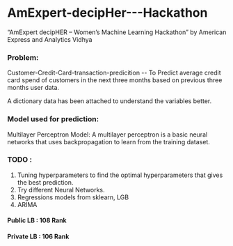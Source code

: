 # AmExpert-decipHer---Hackathon
“AmExpert decipHER – Women’s Machine Learning Hackathon” by American Express and Analytics Vidhya

### Problem:
Customer-Credit-Card-transaction-predicition -- To Predict average credit card spend of customers in the next three months based on previous three months user data.

A dictionary data has been attached to understand the variables better. 

### Model used for prediction:
Multilayer Perceptron Model: 
A multilayer perceptron is a basic neural networks that uses backpropagation to learn from the training dataset. 

### TODO : 
1. Tuning hyperparameters to find the optimal hyperparameters that gives the best prediction.
2. Try different Neural Networks.
3. Regressions models from sklearn, LGB
4. ARIMA


#### Public LB : 108 Rank 
#### Private LB : 106 Rank
